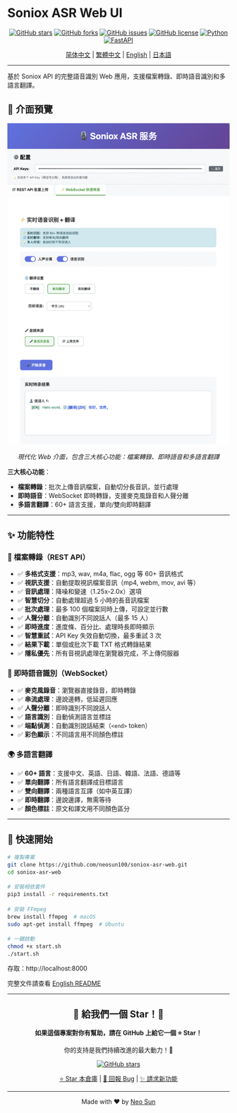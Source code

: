 # Soniox ASR Web UI

<div align="center">

[![GitHub stars](https://img.shields.io/github/stars/neosun100/soniox-asr-web?style=social)](https://github.com/neosun100/soniox-asr-web/stargazers)
[![GitHub forks](https://img.shields.io/github/forks/neosun100/soniox-asr-web?style=social)](https://github.com/neosun100/soniox-asr-web/network/members)
[![GitHub issues](https://img.shields.io/github/issues/neosun100/soniox-asr-web)](https://github.com/neosun100/soniox-asr-web/issues)
[![GitHub license](https://img.shields.io/github/license/neosun100/soniox-asr-web)](https://github.com/neosun100/soniox-asr-web/blob/main/LICENSE)
[![Python](https://img.shields.io/badge/python-3.7+-green.svg)](https://www.python.org/)
[![FastAPI](https://img.shields.io/badge/FastAPI-0.104.1-009688.svg)](https://fastapi.tiangolo.com/)

[简体中文](README.zh-CN.md) | [繁體中文](README.zh-TW.md) | [English](README.md) | [日本語](README.ja.md)

</div>

---

基於 Soniox API 的完整語音識別 Web 應用，支援檔案轉錄、即時語音識別和多語言翻譯。

## 📸 介面預覽

<div align="center">

![Soniox ASR 主介面](screenshot-20251031.png)

*現代化 Web 介面，包含三大核心功能：檔案轉錄、即時語音和多語言翻譯*

</div>

**三大核心功能**：
- **檔案轉錄**：批次上傳音訊檔案，自動切分長音訊，並行處理
- **即時語音**：WebSocket 即時轉錄，支援麥克風錄音和人聲分離
- **多語言翻譯**：60+ 語言支援，單向/雙向即時翻譯

---

## ✨ 功能特性

### 📁 檔案轉錄（REST API）

- ✅ **多格式支援**：mp3, wav, m4a, flac, ogg 等 60+ 音訊格式
- ✅ **視訊支援**：自動提取視訊檔案音訊（mp4, webm, mov, avi 等）
- ✅ **音訊處理**：降噪和變速（1.25x-2.0x）選項
- ✅ **智慧切分**：自動處理超過 5 小時的長音訊檔案
- ✅ **批次處理**：最多 100 個檔案同時上傳，可設定並行數
- ✅ **人聲分離**：自動識別不同說話人（最多 15 人）
- ✅ **即時進度**：進度條、百分比、處理時長即時顯示
- ✅ **智慧重試**：API Key 失效自動切換，最多重試 3 次
- ✅ **結果下載**：單個或批次下載 TXT 格式轉錄結果
- ✅ **隱私優先**：所有音視訊處理在瀏覽器完成，不上傳伺服器

### 🎤 即時語音識別（WebSocket）

- ✅ **麥克風錄音**：瀏覽器直接錄音，即時轉錄
- ✅ **串流處理**：邊說邊轉，低延遲回應
- ✅ **人聲分離**：即時識別不同說話人
- ✅ **語言識別**：自動偵測語言並標註
- ✅ **端點偵測**：自動識別說話結束（`<end>` token）
- ✅ **彩色顯示**：不同語言用不同顏色標註

### 🌍 多語言翻譯

- ✅ **60+ 語言**：支援中文、英語、日語、韓語、法語、德語等
- ✅ **單向翻譯**：所有語言翻譯成目標語言
- ✅ **雙向翻譯**：兩種語言互譯（如中英互譯）
- ✅ **即時翻譯**：邊說邊譯，無需等待
- ✅ **顏色標註**：原文和譯文用不同顏色區分

---

## 🚀 快速開始

```bash
# 複製專案
git clone https://github.com/neosun100/soniox-asr-web.git
cd soniox-asr-web

# 安裝相依套件
pip3 install -r requirements.txt

# 安裝 FFmpeg
brew install ffmpeg  # macOS
sudo apt-get install ffmpeg  # Ubuntu

# 一鍵啟動
chmod +x start.sh
./start.sh
```

存取：http://localhost:8000

完整文件請查看 [English README](README.md)

---

<div align="center">

## 🌟 給我們一個 Star！🌟

**如果這個專案對你有幫助，請在 GitHub 上給它一個 ⭐ Star！**

你的支持是我們持續改進的最大動力！🚀

[![GitHub stars](https://img.shields.io/github/stars/neosun100/soniox-asr-web?style=social)](https://github.com/neosun100/soniox-asr-web/stargazers)

[⭐ Star 本倉庫](https://github.com/neosun100/soniox-asr-web) | [🐛 回報 Bug](https://github.com/neosun100/soniox-asr-web/issues) | [✨ 請求新功能](https://github.com/neosun100/soniox-asr-web/issues)

---

Made with ❤️ by [Neo Sun](https://github.com/neosun100)

</div>
